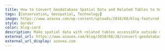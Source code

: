 ```yaml
---
title: How to Convert Geodatabase Spatial Data and Related Tables to Vector Tiles
tags: [Conservation, Geospatial, Technology]
image: https://www.azavea.com/wp-content/uploads/2018/08/blog-featured-image-blog02-500x310.png
style: border
color: blog-card
description: Make spatial data with related tables accessible outside desktop GIS. Use this open source data processing pipeline to convert geodatabase files to vector tiles for use in a web application.
external_url: https://www.azavea.com/blog/2018/08/28/convert-geodatabase-to-vector-tiles/
external_url_display: azavea.com
---
```

